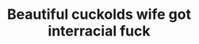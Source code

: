 ---
layout: post
title: Beautiful cuckolds wife got interracial fuck
duration: '10:10'
view: 220
rate: 2
video: 'http://fantasti.cc/embed/418853/'
category: 
 - black
 - blonde
 - busty
 - cuckold
 - gorgeous
 - rough
 - threesome
 - stunning
 - wife
tags: 
 - big-black-cock
priority: 0.9
changefreq: daily
---